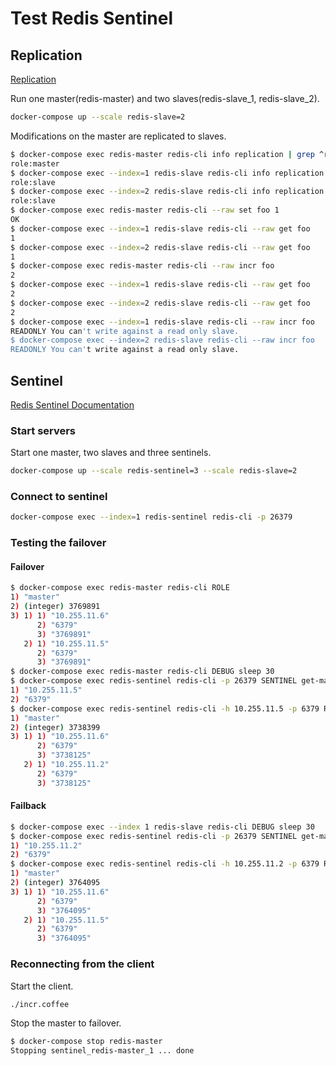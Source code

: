 # Test Redis Sentinel

## Replication

[Replication](https://redis.io/topics/replication)

Run one master(redis-master) and two slaves(redis-slave_1, redis-slave_2).

```bash
docker-compose up --scale redis-slave=2
```

Modifications on the master are replicated to slaves.

```bash
$ docker-compose exec redis-master redis-cli info replication | grep ^role
role:master
$ docker-compose exec --index=1 redis-slave redis-cli info replication | grep ^role
role:slave
$ docker-compose exec --index=2 redis-slave redis-cli info replication | grep ^role
role:slave
$ docker-compose exec redis-master redis-cli --raw set foo 1
OK
$ docker-compose exec --index=1 redis-slave redis-cli --raw get foo
1
$ docker-compose exec --index=2 redis-slave redis-cli --raw get foo
1
$ docker-compose exec redis-master redis-cli --raw incr foo
2
$ docker-compose exec --index=1 redis-slave redis-cli --raw get foo
2
$ docker-compose exec --index=2 redis-slave redis-cli --raw get foo
2
$ docker-compose exec --index=1 redis-slave redis-cli --raw incr foo
READONLY You can't write against a read only slave.
$ docker-compose exec --index=2 redis-slave redis-cli --raw incr foo
READONLY You can't write against a read only slave.
```

## Sentinel

[Redis Sentinel Documentation](https://redis.io/topics/sentinel)

### Start servers

Start one master, two slaves and three sentinels.

```bash
docker-compose up --scale redis-sentinel=3 --scale redis-slave=2
```

### Connect to sentinel

```bash
docker-compose exec --index=1 redis-sentinel redis-cli -p 26379
```

### Testing the failover

#### Failover

```bash
$ docker-compose exec redis-master redis-cli ROLE
1) "master"
2) (integer) 3769891
3) 1) 1) "10.255.11.6"
      2) "6379"
      3) "3769891"
   2) 1) "10.255.11.5"
      2) "6379"
      3) "3769891"
$ docker-compose exec redis-master redis-cli DEBUG sleep 30
$ docker-compose exec redis-sentinel redis-cli -p 26379 SENTINEL get-master-addr-by-name mymaster
1) "10.255.11.5"
2) "6379"
$ docker-compose exec redis-sentinel redis-cli -h 10.255.11.5 -p 6379 ROLE
1) "master"
2) (integer) 3738399
3) 1) 1) "10.255.11.6"
      2) "6379"
      3) "3738125"
   2) 1) "10.255.11.2"
      2) "6379"
      3) "3738125"
```

#### Failback

```bash
$ docker-compose exec --index 1 redis-slave redis-cli DEBUG sleep 30
$ docker-compose exec redis-sentinel redis-cli -p 26379 SENTINEL get-master-addr-by-name mymaster
1) "10.255.11.2"
2) "6379"
$ docker-compose exec redis-sentinel redis-cli -h 10.255.11.2 -p 6379 ROLE
1) "master"
2) (integer) 3764095
3) 1) 1) "10.255.11.6"
      2) "6379"
      3) "3764095"
   2) 1) "10.255.11.5"
      2) "6379"
      3) "3764095"
```

### Reconnecting from the client

Start the client.

```bash
./incr.coffee
```

Stop the master to failover.

```bash
$ docker-compose stop redis-master
Stopping sentinel_redis-master_1 ... done
```
